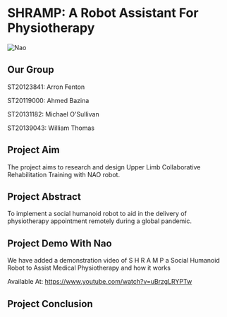 
# SHRAMP: A Robot Assistant For Physiotherapy
![Nao](https://user-images.githubusercontent.com/32731620/119276191-6c28a100-bc11-11eb-92f1-78bfd851af10.png)

## Our Group
  ST20123841: Arron Fenton
  
  ST20119000: Ahmed Bazina 
  
  ST20131182: Michael O'Sullivan
  
  ST20139043: William Thomas
 
## Project Aim
The project aims to research and design Upper Limb Collaborative Rehabilitation Training with NAO robot. 


## Project Abstract
To implement a social humanoid robot to aid in the delivery of physiotherapy appointment remotely during a global pandemic.  


## Project Demo With Nao
We have added a demonstration video of S H R A M P a Social Humanoid Robot to Assist Medical Physiotherapy and how it works


Available At: https://www.youtube.com/watch?v=uBrzgLRYPTw


## Project Conclusion
  
  
